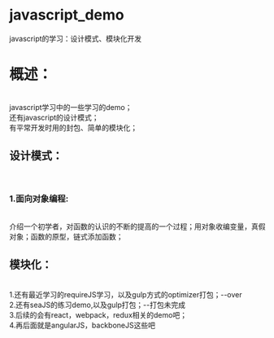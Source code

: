 # javascript_demo<br/>
javascript的学习：设计模式、模块化开发<br/>

<h1>概述：</h1><br/>
javascript学习中的一些学习的demo；<br/>
还有javascript的设计模式；<br/>
有平常开发时用的封包、简单的模块化；<br/>

<h2>设计模式：</h2><br/>
<h3>1.面向对象编程:</h3><br/>
介绍一个初学者，对函数的认识的不断的提高的一个过程；用对象收编变量，真假对象；函数的原型，链式添加函数；

<h2>模块化：</h2><br/>
1.还有最近学习的requireJS学习，以及gulp方式的optimizer打包；--over<br/>
2.还有seaJS的练习demo,以及gulp打包；--打包未完成<br/>
3.后续的会有react，webpack，redux相关的demo吧；<br/>
4.再后面就是angularJS，backboneJS这些吧<br/>

